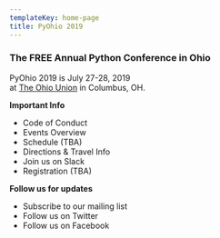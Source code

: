 ```yaml
---
templateKey: home-page
title: PyOhio 2019
---
```

### The FREE Annual Python Conference in Ohio

PyOhio 2019 is July 27-28, 2019<br>at [The Ohio Union](/venue) in Columbus, OH.

**Important Info**

- Code of Conduct
- Events Overview
- Schedule (TBA)
- Directions & Travel Info
- Join us on Slack
- Registration (TBA)

**Follow us for updates**

- Subscribe to our mailing list
- Follow us on Twitter
- Follow us on Facebook
